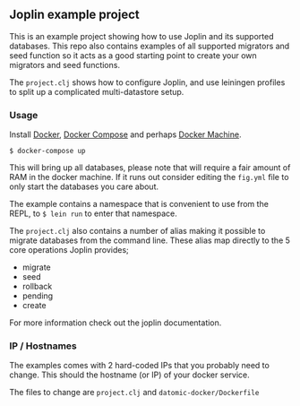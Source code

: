 ## Joplin example project

This is an example project showing how to use Joplin and its supported databases. This repo also contains examples of all supported migrators and seed function so it acts as a good starting point to create your own migrators and seed functions.

The `project.clj` shows how to configure Joplin, and use leiningen profiles to split up a complicated multi-datastore setup.

### Usage

Install [Docker](http://docker.io), [Docker Compose](https://docs.docker.com/compose/) and perhaps [Docker Machine](https://docs.docker.com/machine/).

`$ docker-compose up`

This will bring up all databases, please note that will require a fair amount of RAM in the docker machine. If it runs out consider editing the `fig.yml` file to only start the databases you care about.

The example contains a namespace that is convenient to use from the REPL, to `$ lein run` to enter that namespace.

The `project.clj` also contains a number of alias making it possible to migrate databases from the command line.
These alias map directly to the 5 core operations Joplin provides;
* migrate
* seed
* rollback
* pending
* create

For more information check out the joplin documentation.

### IP / Hostnames

The examples comes with 2 hard-coded IPs that you probably need to change. This should the hostname (or IP) of your docker service.

The files to change are `project.clj` and `datomic-docker/Dockerfile`
